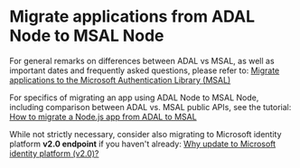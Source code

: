 # Migrate applications from ADAL Node to MSAL Node

For general remarks on differences between ADAL vs MSAL, as well as important dates and frequently asked questions, please refer to: [Migrate applications to the Microsoft Authentication Library (MSAL)](https://docs.microsoft.com/azure/active-directory/develop/msal-migration)

For specifics of migrating an app using ADAL Node to MSAL Node, including comparison between ADAL vs. MSAL public APIs, see the tutorial: [How to migrate a Node.js app from ADAL to MSAL](https://docs.microsoft.com/azure/active-directory/develop/msal-node-migration)

While not strictly necessary, consider also migrating to Microsoft identity platform **v2.0 endpoint** if you haven't already: [Why update to Microsoft identity platform (v2.0)?](https://docs.microsoft.com/azure/active-directory/azuread-dev/azure-ad-endpoint-comparison)